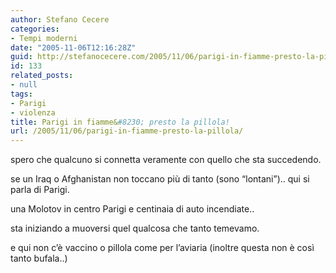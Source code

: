 ```yaml
---
author: Stefano Cecere
categories:
- Tempi moderni
date: "2005-11-06T12:16:28Z"
guid: http://stefanocecere.com/2005/11/06/parigi-in-fiamme-presto-la-pillola/
id: 133
related_posts:
- null
tags:
- Parigi
- violenza
title: Parigi in fiamme&#8230; presto la pillola!
url: /2005/11/06/parigi-in-fiamme-presto-la-pillola/
---
```


<img src='/wp-content/pariginfiamme.jpg' alt='' align='left' />spero che qualcuno si connetta veramente con quello che sta succedendo.

se un Iraq o Afghanistan non toccano più di tanto (sono &#8220;lontani&#8221;).. qui si parla di Parigi.
  
una Molotov in centro Parigi e centinaia di auto incendiate..
  
sta iniziando a muoversi quel qualcosa che tanto temevamo.
  
e qui non c&#8217;è vaccino o pillola come per l&#8217;aviaria (inoltre questa non è così tanto bufala..)